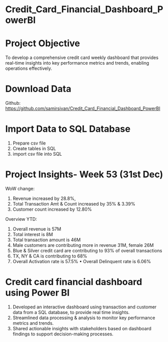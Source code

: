 # Credit_Card_Financial_Dashboard_PowerBI

# Project Objective
 To develop a comprehensive credit card weekly
 dashboard that provides real-time insights into key
 performance metrics and trends, enabling
 operations effectively.

# Download Data
 Github:
 https://github.com/samirsivan/Credit_Card_Financial_Dashboard_PowerBI

# Import Data to SQL Database
 1. Prepare csv file 
 2. Create tables in SQL 
 3. import csv file into SQL

# Project Insights- Week 53 (31st Dec)

WoW change:
1. Revenue increased by 28.8%, 
2. Total Transaction Amt & Count increased by 35%  &  3.39% 
3. Customer count increased by 12.80% 

Overview YTD:
1. Overall revenue is 57M 
2. Total interest is 8M 
3. Total transaction amount is 46M 
4. Male customers are contributing more in revenue 31M, female 26M 
5. Blue & Silver credit card are contributing to 93% of overall transactions 
6. TX, NY & CA is contributing to 68% 
7. Overall Activation rate is 57.5% • Overall Delinquent rate is 6.06%

# Credit card financial dashboard using Power BI
 1. Developed an interactive dashboard using transaction
   and customer data from a SQL database, to provide real
   time insights.
 2. Streamlined data processing & analysis to monitor key
   performance metrics and trends.
 3. Shared actionable insights with stakeholders based on
   dashboard findings to support decision-making processes.
